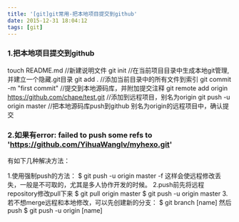 ```yaml
---
title: '[git]git常用-把本地项目提交到github'
date: 2015-12-31 18:04:12
tags: [git]
---
```


### 1.把本地项目提交到github
touch README.md //新建说明文件
git init //在当前项目目录中生成本地git管理,并建立一个隐藏.git目录
git add . //添加当前目录中的所有文件到索引
git commit -m "first commit" //提交到本地源码库，并附加提交注释
git remote add origin https://github.com/chape/test.git //添加到远程项目，别名为origin
git push -u origin master //把本地源码库push到github 别名为origin的远程项目中，确认提交


### 2.如果有error: failed to push some refs to 'https://github.com/YihuaWanglv/myhexo.git'
有如下几种解决方法：

1.使用强制push的方法：
$ git push -u origin master -f 
这样会使远程修改丢失，一般是不可取的，尤其是多人协作开发的时候。
2.push前先将远程repository修改pull下来
$ git pull origin master
$ git push -u origin master
3.若不想merge远程和本地修改，可以先创建新的分支：
$ git branch [name]
然后push
$ git push -u origin [name]


